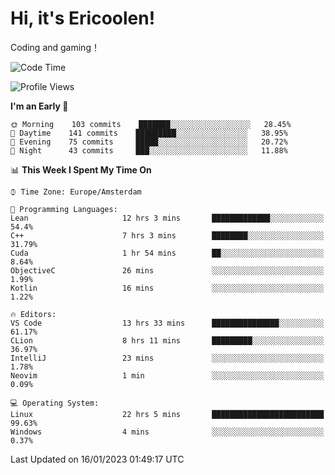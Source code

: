 # Hi, it's Ericoolen!
Coding and gaming！

<!--START_SECTION:waka-->
![Code Time](http://img.shields.io/badge/Code%20Time-622%20hrs%2052%20mins-blue)

![Profile Views](http://img.shields.io/badge/Profile%20Views-0-blue)

**I'm an Early 🐤** 

```text
🌞 Morning    103 commits    ███████░░░░░░░░░░░░░░░░░░   28.45% 
🌆 Daytime    141 commits    █████████░░░░░░░░░░░░░░░░   38.95% 
🌃 Evening    75 commits     █████░░░░░░░░░░░░░░░░░░░░   20.72% 
🌙 Night      43 commits     ███░░░░░░░░░░░░░░░░░░░░░░   11.88%

```


📊 **This Week I Spent My Time On** 

```text
⌚︎ Time Zone: Europe/Amsterdam

💬 Programming Languages: 
Lean                     12 hrs 3 mins       █████████████░░░░░░░░░░░░   54.4% 
C++                      7 hrs 3 mins        ████████░░░░░░░░░░░░░░░░░   31.79% 
Cuda                     1 hr 54 mins        ██░░░░░░░░░░░░░░░░░░░░░░░   8.64% 
ObjectiveC               26 mins             ░░░░░░░░░░░░░░░░░░░░░░░░░   1.99% 
Kotlin                   16 mins             ░░░░░░░░░░░░░░░░░░░░░░░░░   1.22%

🔥 Editors: 
VS Code                  13 hrs 33 mins      ███████████████░░░░░░░░░░   61.17% 
CLion                    8 hrs 11 mins       █████████░░░░░░░░░░░░░░░░   36.97% 
IntelliJ                 23 mins             ░░░░░░░░░░░░░░░░░░░░░░░░░   1.78% 
Neovim                   1 min               ░░░░░░░░░░░░░░░░░░░░░░░░░   0.09%

💻 Operating System: 
Linux                    22 hrs 5 mins       █████████████████████████   99.63% 
Windows                  4 mins              ░░░░░░░░░░░░░░░░░░░░░░░░░   0.37%

```


 Last Updated on 16/01/2023 01:49:17 UTC
<!--END_SECTION:waka-->

